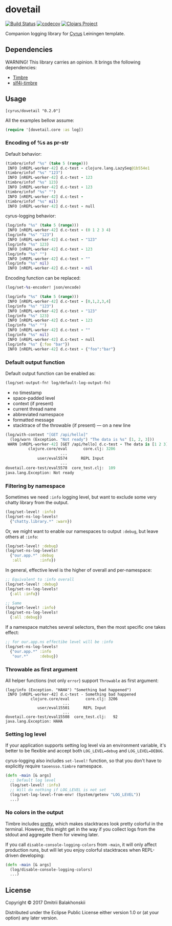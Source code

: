 # dovetail

[![Build Status](https://travis-ci.org/dryewo/dovetail.svg?branch=master)](https://travis-ci.org/dryewo/dovetail)
[![codecov](https://codecov.io/gh/dryewo/dovetail/branch/master/graph/badge.svg)](https://codecov.io/gh/dryewo/dovetail)
[![Clojars Project](https://img.shields.io/clojars/v/cyrus/dovetail.svg)](https://clojars.org/cyrus/dovetail)

Companion logging library for [Cyrus] Leiningen template.

## Dependencies

WARNING! This library carries an opinion.
It brings the following dependencies:

* [Timbre]
* [slf4j-timbre]

## Usage

```edn
[cyrus/dovetail "0.2.0"]
```

All the examples bellow assume:
```clj
(require '[dovetail.core :as log])
```

### Encoding of %s as pr-str

Default behavior:

```clj
(timbre/infof "%s" (take 5 (range)))
 INFO [nREPL-worker-42] d.c-test - clojure.lang.LazySeq@1b554e1
(timbre/infof "%s" "123")
 INFO [nREPL-worker-42] d.c-test - 123
(timbre/infof "%s" 123)
 INFO [nREPL-worker-42] d.c-test - 123
(timbre/infof "%s" "")
 INFO [nREPL-worker-42] d.c-test - 
(timbre/infof "%s" nil)
 INFO [nREPL-worker-42] d.c-test - null
```

cyrus-logging behavior:

```clj
(log/info "%s" (take 5 (range)))
 INFO [nREPL-worker-42] d.c-test - (0 1 2 3 4)
(log/info "%s" "123")
 INFO [nREPL-worker-42] d.c-test - "123"
(log/info "%s" 123)
 INFO [nREPL-worker-42] d.c-test - 123
(log/info "%s" "")
 INFO [nREPL-worker-42] d.c-test - ""
(log/info "%s" nil)
 INFO [nREPL-worker-42] d.c-test - nil
```

Encoding function can be replaced:

```clj
(log/set-%s-encoder! json/encode)

(log/info "%s" (take 5 (range)))
 INFO [nREPL-worker-42] d.c-test - [0,1,2,3,4]
(log/info "%s" "123")
 INFO [nREPL-worker-42] d.c-test - "123"
(log/info "%s" 123)
 INFO [nREPL-worker-42] d.c-test - 123
(log/info "%s" "")
 INFO [nREPL-worker-42] d.c-test - ""
(log/info "%s" nil)
 INFO [nREPL-worker-42] d.c-test - null
(log/info "%s" {:foo "bar"})
 INFO [nREPL-worker-42] d.c-test - {"foo":"bar"}
```

### Default output function

Default output function can be enabled as:

```clj
(log/set-output-fn! log/default-log-output-fn)
```

* no timestamp
* space-padded level
* context (if present)
* current thread name
* abbreviated namespace
* formatted message
* stacktrace of the throwable (if present) — on a new line

```clj
(log/with-context "[GET /api/hello]"
  (log/warn (Exception. "Not ready") "The data is %s" [1, 2, 3]))
 WARN [nREPL-worker-42] [GET /api/hello] d.c-test - The data is [1 2 3]
          clojure.core/eval       core.clj: 3206
                        ...                     
              user/eval5574      REPL Input     
                        ...                     
dovetail.core-test/eval5578  core_test.clj:  109
java.lang.Exception: Not ready
```

### Filtering by namespace

Sometimes we need `:info` logging level, but want to exclude some very chatty library from the output.


```clj
(log/set-level! :info)
(log/set-ns-log-levels!
  {"chatty.library.*" :warn})
```
Or, we might want to enable our namespaces to output `:debug`, but leave others at `:info`:

```clj
(log/set-level! :debug)
(log/set-ns-log-levels!
  {"our.app.*" :debug
   :all        :info})
```

In general, effective level is the higher of overall and per-namespace:

```clj
;; Equivalent to :info overall
(log/set-level! :debug)
(log/set-ns-log-levels!
  {:all :info})

;; Same
(log/set-level! :info)
(log/set-ns-log-levels!
  {:all :debug})
```

If a namespace matches several selectors, then the most specific one takes effect:

```clj
;; for our.app.ns effectibe level will be :info
(log/set-ns-log-levels!
  {"our.app.*" :info
   "our.*"     :debug})
```

### Throwable as first argument

All helper functions (not only `error`) support `Throwable` as first argument:

```
(log/info (Exception. "HAHA") "Something bad happened")
 INFO [nREPL-worker-42] d.c-test - Something bad happened
           clojure.core/eval       core.clj: 3206
                         ...                     
              user/eval15501      REPL Input     
                         ...                     
dovetail.core-test/eval15508  core_test.clj:   92
java.lang.Exception: HAHA
```

### Setting log level

If your application supports setting log level via an environment variable,
it's better to be flexible and accept both `LOG_LEVEL=debug` and `LOG_LEVEL=DEBUG`.

cyrus-logging also includes `set-level!` function, so that you don't have to explicitly require `taoensso.timbre` namespace.

```clj
(defn -main [& args]
  ;; Default log level
  (log/set-level! :info)
  ;; Will do nothing if LOG_LEVEL is not set
  (log/set-log-level-from-env! (System/getenv "LOG_LEVEL"))
  ...)
```

### No colors in the output

Timbre includes [pretty], which makes stacktraces look pretty colorful in the terminal.
However, this might get in the way if you collect logs from the stdout and aggregate them for viewing later.

If you call `disable-console-logging-colors` from `-main`, it will only affect production runs, but will let you
enjoy colorful stacktraces when REPL-driven developing:

```clj
(defn -main [& args]
  (log/disable-console-logging-colors)
  ...)
```

## License

Copyright © 2017 Dmitrii Balakhonskii

Distributed under the Eclipse Public License either version 1.0 or (at
your option) any later version.

[Cyrus]: https://github.com/dryewo/cyrus
[Timbre]: https://github.com/ptaoussanis/timbre
[slf4j-timbre]: https://github.com/fzakaria/slf4j-timbre
[pretty]: https://github.com/AvisoNovate/pretty
